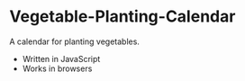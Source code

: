 # Vegetable-Planting-Calendar

A calendar for planting vegetables.

- Written in JavaScript
- Works in browsers
